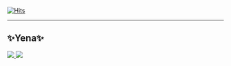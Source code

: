 [![Hits](https://hits.seeyoufarm.com/api/count/incr/badge.svg?url=https%3A%2F%2Fgithub.com%2Fkkikkikong%2Fportfolio&count_bg=%23EFD4A9&title_bg=%23AA7D6A&icon=&icon_color=%23E7E7E7&title=GitHub&edge_flat=false)](https://hits.seeyoufarm.com)
___
## ✨Yena✨
<div style= display: flex; gap: 10px;>

 <a href="https://kcong0505.tistory.com/"><img src="https://img.shields.io/badge/tistory-DF592B?style=flat-square&logo=tistory&logoColor=white" /> </a>
<a href="https://hospitable-mitten-6bb.notion.site/f9b0c2043fdf4c4eb773b5b888b1ebc8?pvs=4"><img src="https://img.shields.io/badge/notion-555?style=flat-square&logo=notion&logoColor=white" /></a>
</div>

<!--
**kkikkikong/kkikkikong** is a ✨ _special_ ✨ repository because its `README.md` (this file) appears on your GitHub profile.

Here are some ideas to get you started:

- 🔭 I’m currently working on ...
- 🌱 I’m currently learning ...
- 👯 I’m looking to collaborate on ...
- 🤔 I’m looking for help with ...
- 💬 Ask me about ...
- 📫 How to reach me: ...
- 😄 Pronouns: ...
- ⚡ Fun fact: ...
-->
